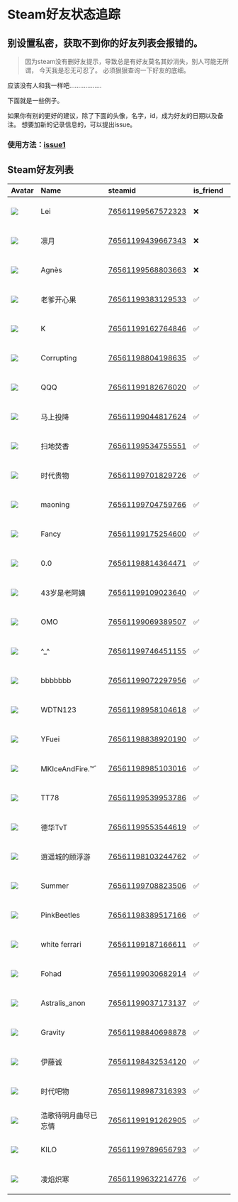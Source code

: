 # Steam好友状态追踪
## 别设置私密，获取不到你的好友列表会报错的。

> 因为steam没有删好友提示，导致总是有好友莫名其妙消失，别人可能无所谓，
> 今天我是忍无可忍了。 必须狠狠查询一下好友的底细。

应该没有人和我一样吧………………

下面就是一些例子。

如果你有别的更好的建议，除了下面的头像，名字，id，成为好友的日期以及备注。 想要加新的记录信息的，可以提出issue。

### 使用方法：[issue1](https://github.com/systemannounce/SteamFriends/issues/1)



## Steam好友列表
| Avatar                                                                            | Name            | steamid                                                                     | is_friend   | BFD                 | removed_time        | Remark   |
|:----------------------------------------------------------------------------------|:----------------|:----------------------------------------------------------------------------|:------------|:--------------------|:--------------------|:---------|
| ![](https://avatars.steamstatic.com/070fcb6adcd971181c8eab749507911997bcaa4b.jpg) | Lei             | [76561199567572323](https://steamcommunity.com/profiles/76561199567572323/) | ❌           | 2025-07-11 23:37:59 | 2025-07-13 10:20:49 |          |
| ![](https://avatars.steamstatic.com/e306b50b86a63d2b10ea5de1a5d95b0d346d950c.jpg) | 凛月              | [76561199439667343](https://steamcommunity.com/profiles/76561199439667343/) | ❌           | 2024-10-12 08:35:40 | 2024-11-23 09:42:04 |          |
| ![](https://avatars.steamstatic.com/3775a8d71a69288632c645a8ddb43c0c1eafae71.jpg) | Agnès           | [76561199568803663](https://steamcommunity.com/profiles/76561199568803663/) | ❌           | 2024-11-14 00:19:31 | 2024-11-15 09:46:09 |          |
| ![](https://avatars.steamstatic.com/3abd735015ba8953e74c84e83ebb5cfee17eb6a4.jpg) | 老爹开心果           | [76561199383129533](https://steamcommunity.com/profiles/76561199383129533/) | ✅           | 2024-09-11 04:25:35 |                     |          |
| ![](https://avatars.steamstatic.com/b4f8c61edf7a41935ce894b2f1c930c652bd4b7d.jpg) | K               | [76561199162764846](https://steamcommunity.com/profiles/76561199162764846/) | ✅           | 2024-06-23 03:56:35 |                     |          |
| ![](https://avatars.steamstatic.com/6706c35d176139333c2d1d04c981a22e302f23ab.jpg) | Corrupting      | [76561198804198635](https://steamcommunity.com/profiles/76561198804198635/) | ✅           | 2023-11-04 04:07:30 |                     |          |
| ![](https://avatars.steamstatic.com/fef49e7fa7e1997310d705b2a6158ff8dc1cdfeb.jpg) | QQQ             | [76561199182676020](https://steamcommunity.com/profiles/76561199182676020/) | ✅           | 2021-07-15 13:27:17 |                     |          |
| ![](https://avatars.steamstatic.com/c8c7c25015b1131d8d3636b1d10aed55764a88ca.jpg) | 马上投降            | [76561199044817624](https://steamcommunity.com/profiles/76561199044817624/) | ✅           | 2020-11-26 12:16:30 |                     |          |
| ![](https://avatars.steamstatic.com/638ea74f8a319e6a7e236bf4e90ef83b011f5722.jpg) | 扫地焚香            | [76561199534755551](https://steamcommunity.com/profiles/76561199534755551/) | ✅           | 2024-09-10 11:23:55 |                     |          |
| ![](https://avatars.steamstatic.com/fef49e7fa7e1997310d705b2a6158ff8dc1cdfeb.jpg) | 时代贵物            | [76561199701829726](https://steamcommunity.com/profiles/76561199701829726/) | ✅           | 2024-06-12 01:02:24 |                     |          |
| ![](https://avatars.steamstatic.com/edea68afd57a75255af47916521ba7b4bd0174c1.jpg) | maoning         | [76561199704759766](https://steamcommunity.com/profiles/76561199704759766/) | ✅           | 2024-09-15 16:02:11 |                     |          |
| ![](https://avatars.steamstatic.com/06f189ff03be3b26540920797229c5ad982f95c0.jpg) | Fancy           | [76561199175254600](https://steamcommunity.com/profiles/76561199175254600/) | ✅           | 2025-04-27 13:18:35 |                     |          |
| ![](https://avatars.steamstatic.com/c5e672395b580b57fc281bf386b000c0c00e7ebf.jpg) | 0.0             | [76561198814364471](https://steamcommunity.com/profiles/76561198814364471/) | ✅           | 2024-10-12 11:04:53 |                     |          |
| ![](https://avatars.steamstatic.com/61d7638d02668754ba7a6a8061c321440c4df578.jpg) | 43岁是老阿姨         | [76561199109023640](https://steamcommunity.com/profiles/76561199109023640/) | ✅           | 2021-12-04 12:48:52 |                     |          |
| ![](https://avatars.steamstatic.com/2415f96adc2b9ec98ec038bef3c14fb38a27314a.jpg) | OMO             | [76561199069389507](https://steamcommunity.com/profiles/76561199069389507/) | ✅           | 2024-06-12 00:52:51 |                     |          |
| ![](https://avatars.steamstatic.com/b810bbe71d0735d9024085fc452bd69d821cbd6f.jpg) | ^_^             | [76561199746451155](https://steamcommunity.com/profiles/76561199746451155/) | ✅           | 2024-08-06 12:25:24 |                     |          |
| ![](https://avatars.steamstatic.com/752eb38c3b0bc6f74708ec2c3d44d00bda41edde.jpg) | bbbbbbb         | [76561199072297956](https://steamcommunity.com/profiles/76561199072297956/) | ✅           | 2025-01-11 06:27:15 |                     |          |
| ![](https://avatars.steamstatic.com/13104b879aaea44c5cc3725fb1d2b1b11f2cc8e5.jpg) | WDTN123         | [76561198958104618](https://steamcommunity.com/profiles/76561198958104618/) | ✅           | 2020-10-30 06:22:40 |                     |          |
| ![](https://avatars.steamstatic.com/14fa45d90d1774068441651602af9b2de61890b4.jpg) | YFuei           | [76561198838920190](https://steamcommunity.com/profiles/76561198838920190/) | ✅           | 2023-04-28 11:49:40 |                     |          |
| ![](https://avatars.steamstatic.com/5a22269334a97a6476f8deeb51aaa1a7dfafbf3e.jpg) | MKIceAndFire.™゛ | [76561198985103016](https://steamcommunity.com/profiles/76561198985103016/) | ✅           | 2020-10-07 11:52:31 |                     |          |
| ![](https://avatars.steamstatic.com/af79241aa813f0bd25cb1a14bf834fffc0fefb1b.jpg) | TT78            | [76561199539953786](https://steamcommunity.com/profiles/76561199539953786/) | ✅           | 2024-01-08 04:18:42 |                     |          |
| ![](https://avatars.steamstatic.com/1bca2e74e5985cba8f6a85c1acb0231b4f7341ae.jpg) | 德华TvT           | [76561199553544619](https://steamcommunity.com/profiles/76561199553544619/) | ✅           | 2023-09-23 08:39:26 |                     |          |
| ![](https://avatars.steamstatic.com/89678e866b14b0bf85ac086e7bc62144d3b0a40b.jpg) | 逍遥城的顾浮游         | [76561198103244762](https://steamcommunity.com/profiles/76561198103244762/) | ✅           | 2022-06-07 13:45:00 |                     |          |
| ![](https://avatars.steamstatic.com/bb85b6e1a19400dfa3d94453fbd58f008eca1aac.jpg) | Summer          | [76561199708823506](https://steamcommunity.com/profiles/76561199708823506/) | ✅           | 2024-07-13 17:02:56 |                     |          |
| ![](https://avatars.steamstatic.com/9727bbe8ffda204e4f11c14d219db289880dcd6e.jpg) | PinkBeetles     | [76561198389517166](https://steamcommunity.com/profiles/76561198389517166/) | ✅           | 2023-02-26 03:45:11 |                     |          |
| ![](https://avatars.steamstatic.com/a292f524e4a11bad925eeb9ddec9011497303bc5.jpg) | white ferrari   | [76561199187166611](https://steamcommunity.com/profiles/76561199187166611/) | ✅           | 2024-03-23 05:26:52 |                     |          |
| ![](https://avatars.steamstatic.com/70171e7a96983c025de70fd5b27d25ec5f770b03.jpg) | Fohad           | [76561199030682914](https://steamcommunity.com/profiles/76561199030682914/) | ✅           | 2024-02-09 15:48:48 |                     |          |
| ![](https://avatars.steamstatic.com/94a84266cde5807bddba321fb39b2e2fbfec1f0a.jpg) | Astralis_anon   | [76561199037173137](https://steamcommunity.com/profiles/76561199037173137/) | ✅           | 2020-11-06 13:25:45 |                     |          |
| ![](https://avatars.steamstatic.com/16bf982ff5b5582f2d440fe522014129388464fd.jpg) | Gravity         | [76561198840698878](https://steamcommunity.com/profiles/76561198840698878/) | ✅           | 2023-02-12 11:07:39 |                     |          |
| ![](https://avatars.steamstatic.com/fa09bb13cecffe137dcb7af766dfc49114e14562.jpg) | 伊藤诚             | [76561198432534120](https://steamcommunity.com/profiles/76561198432534120/) | ✅           | 2023-10-21 08:31:32 |                     |          |
| ![](https://avatars.steamstatic.com/fef49e7fa7e1997310d705b2a6158ff8dc1cdfeb.jpg) | 时代吧物            | [76561198987316393](https://steamcommunity.com/profiles/76561198987316393/) | ✅           | 2021-12-18 11:05:18 |                     |          |
| ![](https://avatars.steamstatic.com/8df3fbb9717a9433d4c709138700c25228676cb9.jpg) | 浩歌待明月曲尽已忘情      | [76561199191262905](https://steamcommunity.com/profiles/76561199191262905/) | ✅           | 2025-01-30 11:07:58 |                     |          |
| ![](https://avatars.steamstatic.com/e95a4a5ac1b1c3218642a7ca73682123976f9234.jpg) | KILO            | [76561199789656793](https://steamcommunity.com/profiles/76561199789656793/) | ✅           | 2024-10-11 14:02:46 |                     |          |
| ![](https://avatars.steamstatic.com/0ca43141a18548183833a51a56e063cdbc0e560a.jpg) | 凌焰炽寒            | [76561199632214776](https://steamcommunity.com/profiles/76561199632214776/) | ✅           | 2024-09-11 05:25:12 |                     |          |